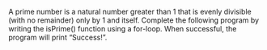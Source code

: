A prime number is a natural number greater than 1 that is evenly divisible (with no remainder) only by 1 and itself. Complete the following program by writing the isPrime() function using a for-loop. When successful, the program will print “Success!”.
